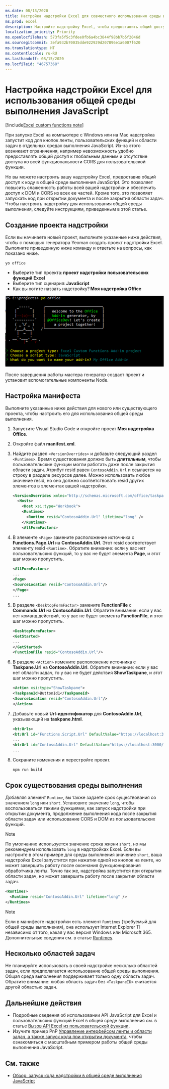 ```yaml
---
ms.date: 08/13/2020
title: Настройка надстройки Excel для совместного использования среды выполнения браузера
ms.prod: excel
description: Настройте надстройку Excel, чтобы предоставить общий доступ к среде выполнения браузера и запускать код ленты, области задач и пользовательских функций в одной и той же среде выполнения.
localization_priority: Priority
ms.openlocfilehash: 573fa5f5c3fdee0fb6a4bc3844f98bb7b5f2046d
ms.sourcegitcommit: 3efa932b70035dde922929d207896e1a6007f620
ms.translationtype: HT
ms.contentlocale: ru-RU
ms.lasthandoff: 08/15/2020
ms.locfileid: "46757368"
---
```

# <a name="configure-your-excel-add-in-to-use-a-shared-javascript-runtime"></a>Настройка надстройки Excel для использования общей среды выполнения JavaScript

[!include[Excel custom functions note](../includes/excel-custom-functions-note.md)]

При запуске Excel на компьютере с Windows или на Mac надстройка запустит код для кнопок ленты, пользовательских функций и области задач в отдельных средах выполнения JavaScript. Из-за этого возникают ограничения, например невозможность удобно предоставлять общий доступ к глобальным данным и отсутствие доступа ко всей функциональности CORS для пользовательской функции.

Но вы можете настроить вашу надстройку Excel, предоставив общий доступ к коду в общей среде выполнения  JavaScript. Это позволяет повысить слаженность работы всей вашей надстройки и обеспечить доступ к DOM и CORS из всех ее частей. Кроме того, это позволяет запускать код при открытии документа и после закрытия области задач. Чтобы настроить надстройку для использования общей среды выполнения, следуйте инструкциям, приведенным в этой статье.

## <a name="create-the-add-in-project"></a>Создание проекта надстройки

Если вы начинаете новый проект, выполните указанные ниже действия, чтобы с помощью генератора Yeoman создать проект надстройки Excel. Выполните приведенную ниже команду и ответьте на вопросы, как показано ниже.

```command line
yo office
```

- Выберите тип проекта: **проект надстройки пользовательских функций Excel**
- Выберите тип сценария: **JavaScript**
- Как вы хотите назвать надстройку? **Моя надстройка Office**

![Снимок экрана: ответы на вопросы Office о создании проекта надстройки.](../images/yo-office-excel-project.png)

После завершения работы мастера генератор создаст проект и установит вспомогательные компоненты Node.

## <a name="configure-the-manifest"></a>Настройка манифеста

Выполните указанные ниже действия для нового или существующего проекта, чтобы настроить его для использования общей среды выполнения.

1. Запустите Visual Studio Code и откройте проект **Моя надстройка Office**.
2. Откройте файл **manifest.xml**.
3. Найдите раздел `<VersionOverrides>` и добавьте следующий раздел `<Runtimes>`. Время существования должно быть **длительным**, чтобы пользовательские функции могли работать даже после закрытия области задач. Атрибут resid равен `ContosoAddin.Url` и ссылается на строку в разделе ресурсов далее. Можно использовать любое значение resid, но оно должно соответствовать resid других элементов в элементах вашей надстройки.

   ```xml
   <VersionOverrides xmlns="http://schemas.microsoft.com/office/taskpaneappversionoverrides" xsi:type="VersionOverridesV1_0">
     <Hosts>
       <Host xsi:type="Workbook">
       <Runtimes>
         <Runtime resid="ContosoAddin.Url" lifetime="long" />
       </Runtimes>
       <AllFormFactors>
   ```

4. В элементе `<Page>` замените расположение источника с **Functions.Page.Url** на **ContosoAddin.Url**. Этот resid соответствует элементу resid `<Runtime>`. Обратите внимание: если у вас нет пользовательских функций, то у вас не будет элемента **Page**, и этот шаг можно пропустить.

   ```xml
   <AllFormFactors>
   ...
   <Page>
   <SourceLocation resid="ContosoAddin.Url"/>
   </Page>
   ...
   ```

5. В разделе `<DesktopFormFactor>` замените **FunctionFile** с **Commands.Url** на **ContosoAddin.Url**. Обратите внимание: если у вас нет команд действий, то у вас не будет элемента **FunctionFile**, и этот шаг можно пропустить.

   ```xml
   <DesktopFormFactor>
   <GetStarted>
   ...
   </GetStarted>
   <FunctionFile resid="ContosoAddin.Url"/>
   ```

6. В разделе `<Action>` измените расположение источника с **Taskpane.Url** на **ContosoAddin.Url**. Обратите внимание: если у вас нет области задач, то у вас не будет действия **ShowTaskpane**, и этот шаг можно пропустить.

   ```xml
   <Action xsi:type="ShowTaskpane">
   <TaskpaneId>ButtonId1</TaskpaneId>
   <SourceLocation resid="ContosoAddin.Url"/>
   </Action>
   ```

7. Добавьте новый **Url-идентификатор** для **ContosoAddin.Url**, указывающий на **taskpane.html**.

   ```xml
   <bt:Urls>
   <bt:Url id="Functions.Script.Url" DefaultValue="https://localhost:3000/dist/functions.js"/>
   ...
   <bt:Url id="ContosoAddin.Url" DefaultValue="https://localhost:3000/dist/taskpane.html"/>
   ...
   ```

8. Сохраните изменения и перестройте проект.

   ```command line
   npm run build
   ```

## <a name="runtime-lifetime"></a>Срок существования среды выполнения

Добавляя элемент `Runtime`, вы также задаете срок существования со значением `long` или `short`. Установите значение `long`, чтобы воспользоваться такими функциями, как запуск надстройки при открытии документа, продолжение выполнения кода после закрытия области задач или использование CORS и DOM из пользовательских функций.

>[!NOTE]
> По умолчанию используется значение срока жизни `short`, но мы рекомендуем использовать `long` в надстройках Excel. Если вы настроите в этом примере для среды выполнения значение `short`, ваша надстройка Excel запустится при нажатии одной из кнопок на ленте, но может завершить работу после окончания функционирования обработчика ленты. Точно так же, надстройка запустится при открытии области задач, но может завершить работу после закрытия области задач.

```xml
<Runtimes>
  <Runtime resid="ContosoAddin.Url" lifetime="long" />
</Runtimes>
```

>[!NOTE]
> Если в манифесте надстройки есть элемент `Runtimes` (требуемый для общей среды выполнения), она использует Internet Explorer 11 независимо от того, какая у вас версия Windows или Microsoft 365. Дополнительные сведения см. в статье [Runtimes](../reference/manifest/runtimes.md).

## <a name="multiple-task-panes"></a>Несколько областей задач

Не планируйте использовать в своей надстройке несколько областей задач, если предполагается использование общей среды выполнения. Общая среда выполнения поддерживает только одну область задач. Обратите внимание: любая область задач без `<TaskpaneID>` считается другой областью задач.

## <a name="next-steps"></a>Дальнейшие действия

- Подробные сведения об использовании API JavaScript для Excel и пользовательских функций Excel в общей среде выполнения см. в статье [Вызов API Excel из пользовательской функции](call-excel-apis-from-custom-function.md).
- Изучите пример PnP [Управление интерфейсом ленты и области задач, а также запуск кода при открытии документа](https://github.com/OfficeDev/PnP-OfficeAddins/tree/master/Samples/excel-shared-runtime-scenario), чтобы ознакомиться с масштабным примером работы общей среды выполнения JavaScript.

## <a name="see-also"></a>См. также

- [Обзор: запуск кода надстройки в общей среде выполнения JavaScript](custom-functions-shared-overview.md)
